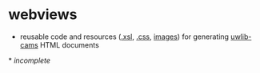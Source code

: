 # webviews
- reusable code and resources ([.xsl](https://github.com/uwlib-cams/webviews/tree/master/xsl), [.css](https://github.com/uwlib-cams/webviews/tree/master/css), [images](https://github.com/uwlib-cams/webviews/tree/master/images)) for generating [uwlib-cams](https://github.com/uwlib-cams) HTML documents

\* *incomplete*
